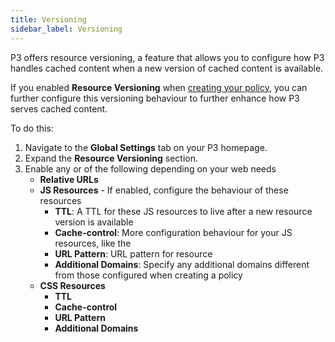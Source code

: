 ```yaml
---
title: Versioning
sidebar_label: Versioning
---
```


P3 offers resource versioning, a feature that allows you to configure how P3 handles cached content when a new version of cached content is available. 

If you enabled **Resource Versioning** when [creating your policy](manage-p3-policies.md#create-a-policy), you can further configure this versioning behaviour to further enhance how P3 serves cached content.

To do this:

1. Navigate to the **Global Settings** tab on your P3 homepage.
1. Expand the **Resource Versioning** section.
1. Enable any or of the following depending on your web needs
    - **Relative URLs**
    - **JS Resources** - If enabled, configure the behaviour of these resources
        - **TTL**: A TTL for these JS resources to live after a new resource version is available
        - **Cache-control**: More configuration behaviour for your JS resources, like the 
        - **URL Pattern**: URL pattern for resource
        - **Additional Domains**: Specify any additional domains different from those configured when creating a policy
    - **CSS Resources**
        - **TTL**
        - **Cache-control** 
        - **URL Pattern**
        - **Additional Domains**
